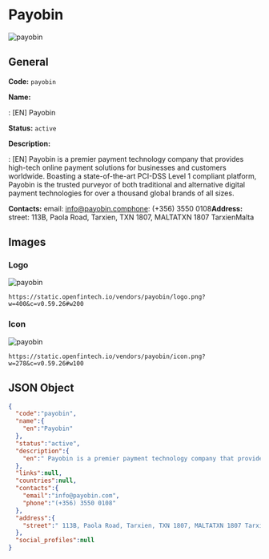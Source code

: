 
# Payobin 
![payobin](https://static.openfintech.io/vendors/payobin/logo.png?w=400&c=v0.59.26#w200)  

## General 
 
**Code:** `payobin` 
 
**Name:** 
 
:	[EN] Payobin 
 
**Status:** `active` 
 
**Description:** 
 
: [EN]  Payobin is a premier payment technology company that provides high-tech online payment solutions for businesses and customers worldwide. Boasting a state-of-the-art PCI-DSS Level 1 compliant platform, Payobin is the trusted purveyor of both traditional and alternative digital payment technologies for over a thousand global brands of all sizes.  
 
**Contacts:** 
email: info@payobin.comphone: (+356) 3550 0108**Address:** 
street:  113B, Paola Road, Tarxien, TXN 1807, MALTATXN 1807 TarxienMalta  

## Images 

### Logo 
 
![payobin](https://static.openfintech.io/vendors/payobin/logo.png?w=400&c=v0.59.26#w200)  

```
https://static.openfintech.io/vendors/payobin/logo.png?w=400&c=v0.59.26#w200
```  

### Icon 
 
![payobin](https://static.openfintech.io/vendors/payobin/icon.png?w=278&c=v0.59.26#w100)  

```
https://static.openfintech.io/vendors/payobin/icon.png?w=278&c=v0.59.26#w100
```  

## JSON Object 

```json
{
  "code":"payobin",
  "name":{
    "en":"Payobin"
  },
  "status":"active",
  "description":{
    "en":" Payobin is a premier payment technology company that provides high-tech online payment solutions for businesses and customers worldwide. Boasting a state-of-the-art PCI-DSS Level 1 compliant platform, Payobin is the trusted purveyor of both traditional and alternative digital payment technologies for over a thousand global brands of all sizes. "
  },
  "links":null,
  "countries":null,
  "contacts":{
    "email":"info@payobin.com",
    "phone":"(+356) 3550 0108"
  },
  "address":{
    "street":" 113B, Paola Road, Tarxien, TXN 1807, MALTATXN 1807 TarxienMalta "
  },
  "social_profiles":null
}
```  
